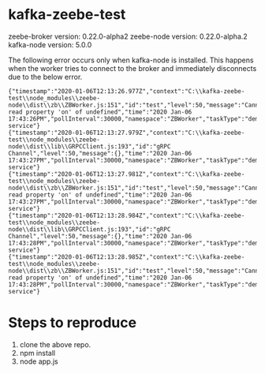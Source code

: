 # kafka-zeebe-test

zeebe-broker version: 0.22.0-alpha2
zeebe-node version: 0.22.0-alpha.2
kafka-node version: 5.0.0

The following error occurs only when kafka-node is installed. This happens when the worker tries to connect to the broker and immediately disconnects due to the below error.

```
{"timestamp":"2020-01-06T12:13:26.977Z","context":"C:\\kafka-zeebe-test\\node_modules\\zeebe-node\\dist\\zb\\ZBWorker.js:151","id":"test","level":50,"message":"Cannot read property 'on' of undefined","time":"2020 Jan-06 17:43:26PM","pollInterval":30000,"namespace":"ZBWorker","taskType":"demo-service"}
{"timestamp":"2020-01-06T12:13:27.979Z","context":"C:\\kafka-zeebe-test\\node_modules\\zeebe-node\\dist\\lib\\GRPCClient.js:193","id":"gRPC Channel","level":50,"message":{},"time":"2020 Jan-06 17:43:27PM","pollInterval":30000,"namespace":"ZBWorker","taskType":"demo-service"}
{"timestamp":"2020-01-06T12:13:27.981Z","context":"C:\\kafka-zeebe-test\\node_modules\\zeebe-node\\dist\\zb\\ZBWorker.js:151","id":"test","level":50,"message":"Cannot read property 'on' of undefined","time":"2020 Jan-06 17:43:27PM","pollInterval":30000,"namespace":"ZBWorker","taskType":"demo-service"}
{"timestamp":"2020-01-06T12:13:28.984Z","context":"C:\\kafka-zeebe-test\\node_modules\\zeebe-node\\dist\\lib\\GRPCClient.js:193","id":"gRPC Channel","level":50,"message":{},"time":"2020 Jan-06 17:43:28PM","pollInterval":30000,"namespace":"ZBWorker","taskType":"demo-service"}
{"timestamp":"2020-01-06T12:13:28.985Z","context":"C:\\kafka-zeebe-test\\node_modules\\zeebe-node\\dist\\zb\\ZBWorker.js:151","id":"test","level":50,"message":"Cannot read property 'on' of undefined","time":"2020 Jan-06 17:43:28PM","pollInterval":30000,"namespace":"ZBWorker","taskType":"demo-service"}
```

# Steps to reproduce

1. clone the above repo.
2. npm install
3. node app.js
